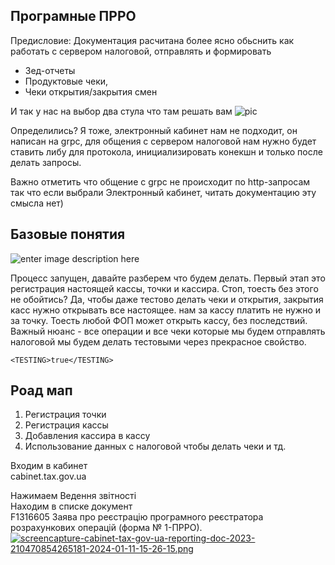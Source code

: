 ## Програмные ПРРО
Предисловие:
Документация расчитана более ясно обьснить как работать с сервером налоговой, отправлять и формировать 
 - Зед-отчеты
 -  Продуктовые чеки,
 - Чеки открытия/закрытия смен

И так у нас на выбор два стула что там решать вам 
 ![pic](https://i.ibb.co/CtcgR2X/image.png)

Определились? Я тоже, электронный кабинет нам не подходит, он написан на grpc, для общения с сервером налоговой нам нужно будет ставить либу для протокола, инициализировать конекшн и только после делать запросы. 

Важно отметить что общение с grpc не происходит по http-запросам так что если выбрали Электронный кабинет, читать документацию эту смысла нет)

## Базовые понятия

![enter image description here](https://abrakadabra.fun/uploads/posts/2022-02/1645584225_1-abrakadabra-fun-p-mem-stonks-khaker-2.jpg)

Процесс запущен, давайте разберем что будем делать.
Первый этап это регистрация настоящей кассы, точки и кассира.
Стоп, тоесть без этого не обойтись?
Да, чтобы даже тестово делать чеки  и открытия, закрытия касс нужно открывать все настоящее.
нам за кассу платить не нужно и за точку. Тоесть любой ФОП может открыть кассу, без последствий.
Важный нюанс - все операции и все чеки которые мы будем отправлять налоговой мы будем делать тестовыми через прекрасное свойство.

    <TESTING>true</TESTING>

## Роад мап

 1. Регистрация точки
 2. Регистрация кассы
 3. Добавления кассира в кассу
 4. Использование данных с налоговой чтобы делать чеки и тд.  

Входим в кабинет  
cabinet.tax.gov.ua  
 
Нажимаем Ведення звітності   
Находим в списке документ     
F1316605 Заява про реєстрацiю програмного реєстратора розрахункових операцiй (форма № 1-ПРРО).
[![screencapture-cabinet-tax-gov-ua-reporting-doc-2023-210470854265181-2024-01-11-15-26-15.png](https://i.postimg.cc/14xgm70T/screencapture-cabinet-tax-gov-ua-reporting-doc-2023-210470854265181-2024-01-11-15-26-15.png)](https://postimg.cc/7JVPXVWM)
 
